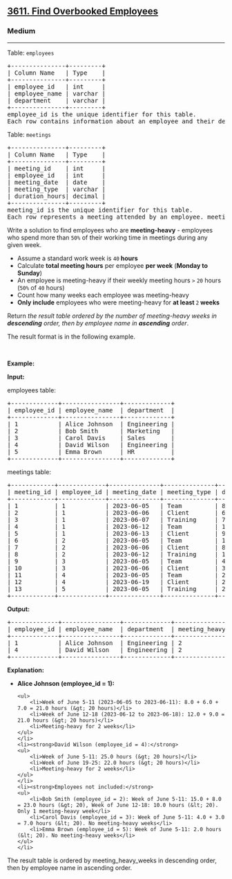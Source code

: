 <h2><a href="https://leetcode.com/problems/find-overbooked-employees">3611. Find Overbooked Employees</a></h2><h3>Medium</h3><hr><p>Table: <code>employees</code></p>

<pre>
+---------------+---------+
| Column Name   | Type    |
+---------------+---------+
| employee_id   | int     |
| employee_name | varchar |
| department    | varchar |
+---------------+---------+
employee_id is the unique identifier for this table.
Each row contains information about an employee and their department.
</pre>

<p>Table: <code>meetings</code></p>

<pre>
+---------------+---------+
| Column Name   | Type    |
+---------------+---------+
| meeting_id    | int     |
| employee_id   | int     |
| meeting_date  | date    |
| meeting_type  | varchar |
| duration_hours| decimal |
+---------------+---------+
meeting_id is the unique identifier for this table.
Each row represents a meeting attended by an employee. meeting_type can be &#39;Team&#39;, &#39;Client&#39;, or &#39;Training&#39;.
</pre>

<p>Write a solution to find employees who are <strong>meeting-heavy</strong> - employees who spend more than <code>50%</code> of their working time in meetings during any given week.</p>

<ul>
	<li>Assume a standard work week is <code>40</code><strong> hours</strong></li>
	<li>Calculate <strong>total meeting hours</strong> per employee <strong>per week</strong> (<strong>Monday to Sunday</strong>)</li>
	<li>An employee is meeting-heavy if their weekly meeting hours <code>&gt;</code> <code>20</code> hours (<code>50%</code> of <code>40</code> hours)</li>
	<li>Count how many weeks each employee was meeting-heavy</li>
	<li><strong>Only include</strong> employees who were meeting-heavy for <strong>at least </strong><code>2</code><strong> weeks</strong></li>
</ul>

<p>Return <em>the result table ordered by the number of meeting-heavy weeks in <strong>descending</strong> order, then by employee name in <strong>ascending</strong> order</em>.</p>

<p>The result format is in the following example.</p>

<p>&nbsp;</p>
<p><strong class="example">Example:</strong></p>

<div class="example-block">
<p><strong>Input:</strong></p>

<p>employees table:</p>

<pre class="example-io">
+-------------+----------------+-------------+
| employee_id | employee_name  | department  |
+-------------+----------------+-------------+
| 1           | Alice Johnson  | Engineering |
| 2           | Bob Smith      | Marketing   |
| 3           | Carol Davis    | Sales       |
| 4           | David Wilson   | Engineering |
| 5           | Emma Brown     | HR          |
+-------------+----------------+-------------+
</pre>

<p>meetings table:</p>

<pre class="example-io">
+------------+-------------+--------------+--------------+----------------+
| meeting_id | employee_id | meeting_date | meeting_type | duration_hours |
+------------+-------------+--------------+--------------+----------------+
| 1          | 1           | 2023-06-05   | Team         | 8.0            |
| 2          | 1           | 2023-06-06   | Client       | 6.0            |
| 3          | 1           | 2023-06-07   | Training     | 7.0            |
| 4          | 1           | 2023-06-12   | Team         | 12.0           |
| 5          | 1           | 2023-06-13   | Client       | 9.0            |
| 6          | 2           | 2023-06-05   | Team         | 15.0           |
| 7          | 2           | 2023-06-06   | Client       | 8.0            |
| 8          | 2           | 2023-06-12   | Training     | 10.0           |
| 9          | 3           | 2023-06-05   | Team         | 4.0            |
| 10         | 3           | 2023-06-06   | Client       | 3.0            |
| 11         | 4           | 2023-06-05   | Team         | 25.0           |
| 12         | 4           | 2023-06-19   | Client       | 22.0           |
| 13         | 5           | 2023-06-05   | Training     | 2.0            |
+------------+-------------+--------------+--------------+----------------+
</pre>

<p><strong>Output:</strong></p>

<pre class="example-io">
+-------------+----------------+-------------+---------------------+
| employee_id | employee_name  | department  | meeting_heavy_weeks |
+-------------+----------------+-------------+---------------------+
| 1           | Alice Johnson  | Engineering | 2                   |
| 4           | David Wilson   | Engineering | 2                   |
+-------------+----------------+-------------+---------------------+
</pre>

<p><strong>Explanation:</strong></p>

<ul>
	<li><strong>Alice Johnson (employee_id = 1):</strong>

	<ul>
		<li>Week of June 5-11 (2023-06-05 to 2023-06-11): 8.0 + 6.0 + 7.0 = 21.0 hours (&gt; 20 hours)</li>
		<li>Week of June 12-18 (2023-06-12 to 2023-06-18): 12.0 + 9.0 = 21.0 hours (&gt; 20 hours)</li>
		<li>Meeting-heavy for 2 weeks</li>
	</ul>
	</li>
	<li><strong>David Wilson (employee_id = 4):</strong>
	<ul>
		<li>Week of June 5-11: 25.0 hours (&gt; 20 hours)</li>
		<li>Week of June 19-25: 22.0 hours (&gt; 20 hours)</li>
		<li>Meeting-heavy for 2 weeks</li>
	</ul>
	</li>
	<li><strong>Employees not included:</strong>
	<ul>
		<li>Bob Smith (employee_id = 2): Week of June 5-11: 15.0 + 8.0 = 23.0 hours (&gt; 20), Week of June 12-18: 10.0 hours (&lt; 20). Only 1 meeting-heavy week</li>
		<li>Carol Davis (employee_id = 3): Week of June 5-11: 4.0 + 3.0 = 7.0 hours (&lt; 20). No meeting-heavy weeks</li>
		<li>Emma Brown (employee_id = 5): Week of June 5-11: 2.0 hours (&lt; 20). No meeting-heavy weeks</li>
	</ul>
	</li>
</ul>

<p>The result table is ordered by meeting_heavy_weeks in descending order, then by employee name in ascending order.</p>
</div>
